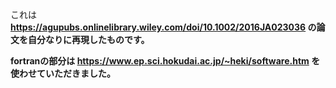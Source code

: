 これは
<b>
https://agupubs.onlinelibrary.wiley.com/doi/10.1002/2016JA023036
<b>
の論文を自分なりに再現したものです。

fortranの部分は
<b>
https://www.ep.sci.hokudai.ac.jp/~heki/software.htm
<b>
を使わせていただきました。
